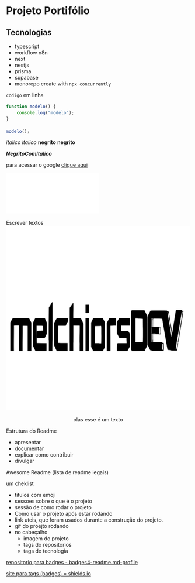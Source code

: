 # **Projeto Portifólio**

## Tecnologias

-   typescript
-   workflow n8n
-   next
-   nestjs
-   prisma
-   supabase
-   monorepo create with `npx concurrently`

`codigo` em linha

```javascript
function modelo() {
	console.log("modelo");
}

modelo();
```

_italico_
_italico_
**negrito**
**negrito**

_**NegritoComItalico**_

para acessar o google
[clique aqui](https://google.com)

![logo formcaoDEV](./frontend/public/logo.svg)

Escrever textos
<br/>
<img src="./frontend/public/melchiorsDEV.png" width="900px">

<div align="center">
    <p> olas esse é um texto</p>
</div>

Estrutura do Readme

-   apresentar
-   documentar
-   explicar como contribuir
-   divulgar

Awesome Readme (lista de readme legais)

um cheklist

-   titulos com emoji
-   sessoes sobre o que é o projeto
-   sessão de como rodar o projeto
-   Como usar o projeto após estar rodando
-   link uteis, que foram usados durante a construção do projeto.
-   gif do proejto rodando
-   no cabeçalho
    -   imagem do projeto
    -   tags do repositorios
    -   tags de tecnologia

[repositorio para badges - badges4-readme.md-profile](https://github.com/alexandresanlim/Badges4-README.md-Profile)

[site para tags (badges) = shields.io](https://shields.io/)
